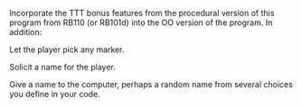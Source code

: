 Incorporate the TTT bonus features from the procedural version of this program from RB110 (or RB101d) into the OO version of the program. In addition:

Let the player pick any marker.

Solicit a name for the player.

Give a name to the computer, perhaps a random name from several choices you define in your code.

